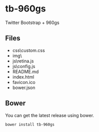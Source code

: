 tb-960gs
========

Twitter Bootstrap + 960gs

Files
-----
- css\custom.css
- img\
- js\retina.js
- js\config.js
- README.md
- index.html
- favicon.ico
- bower.json

Bower
-----

You can get the latest release using bower.

```ssh
bower install tb-960gs
```